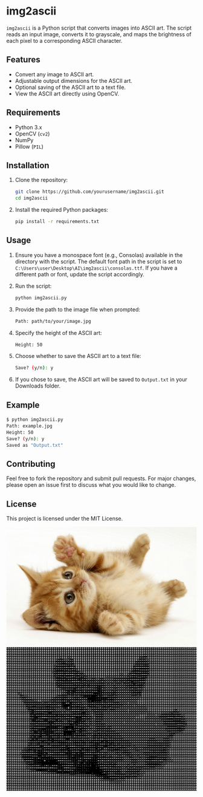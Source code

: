 # img2ascii

`img2ascii` is a Python script that converts images into ASCII art. The script reads an input image, converts it to grayscale, and maps the brightness of each pixel to a corresponding ASCII character.

## Features

- Convert any image to ASCII art.
- Adjustable output dimensions for the ASCII art.
- Optional saving of the ASCII art to a text file.
- View the ASCII art directly using OpenCV.

## Requirements

- Python 3.x
- OpenCV (`cv2`)
- NumPy
- Pillow (`PIL`)

## Installation

1. Clone the repository:
    ```sh
    git clone https://github.com/yourusername/img2ascii.git
    cd img2ascii
    ```

2. Install the required Python packages:
    ```sh
    pip install -r requirements.txt
    ```

## Usage

1. Ensure you have a monospace font (e.g., Consolas) available in the directory with the script. The default font path in the script is set to `C:\Users\user\Desktop\AI\img2ascii\consolas.ttf`. If you have a different path or font, update the script accordingly.

2. Run the script:
    ```sh
    python img2ascii.py
    ```

3. Provide the path to the image file when prompted:
    ```sh
    Path: path/to/your/image.jpg
    ```

4. Specify the height of the ASCII art:
    ```sh
    Height: 50
    ```

5. Choose whether to save the ASCII art to a text file:
    ```sh
    Save? (y/n): y
    ```

6. If you chose to save, the ASCII art will be saved to `Output.txt` in your Downloads folder.

## Example

```sh
$ python img2ascii.py
Path: example.jpg
Height: 50
Save? (y/n): y
Saved as "Output.txt"
```

## Contributing

Feel free to fork the repository and submit pull requests. For major changes, please open an issue first to discuss what you would like to change.

## License

This project is licensed under the MIT License.

![alt text](https://github.com/DeBr1x/image2ascii/blob/main/images/cats-kids-lubimetc.info_.jpg)
![alt text](https://github.com/DeBr1x/image2ascii/blob/main/images/2024-06-18_11-23-27.png)
